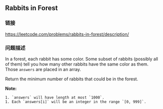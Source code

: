## Rabbits in Forest  
### 链接  
https://leetcode.com/problems/rabbits-in-forest/description/  
### 问题描述
In a forest, each rabbit has some color. Some subset of rabbits (possibly all of them) tell you how many other rabbits have the same color as them. Those `answers` are placed in an array.

Return the minimum number of rabbits that could be in the forest.

**Note:**

	1. `answers` will have length at most `1000`.
	1. Each `answers[i]` will be an integer in the range `[0, 999]`.
